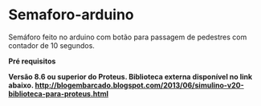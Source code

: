 # Semaforo-arduino
Semáforo feito no arduino com botão para passagem de pedestres com contador de 10 segundos.

<b>Pré requisitos<b>
  
Versão 8.6 ou superior do Proteus.
Biblioteca externa disponível no link abaixo.
http://blogembarcado.blogspot.com/2013/06/simulino-v20-biblioteca-para-proteus.html
